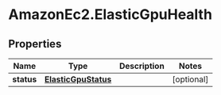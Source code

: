 # AmazonEc2.ElasticGpuHealth

## Properties

Name | Type | Description | Notes
------------ | ------------- | ------------- | -------------
**status** | [**ElasticGpuStatus**](ElasticGpuStatus.md) |  | [optional] 


